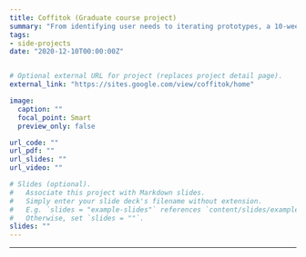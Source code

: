 ```yaml
---
title: Coffitok (Graduate course project)
summary: "From identifying user needs to iterating prototypes, a 10-week project in user centered design  <br> **(opens external project link)**"
tags:
- side-projects
date: "2020-12-10T00:00:00Z"


# Optional external URL for project (replaces project detail page).
external_link: "https://sites.google.com/view/coffitok/home"

image:
  caption: ""
  focal_point: Smart
  preview_only: false

url_code: ""
url_pdf: ""
url_slides: ""
url_video: ""

# Slides (optional).
#   Associate this project with Markdown slides.
#   Simply enter your slide deck's filename without extension.
#   E.g. `slides = "example-slides"` references `content/slides/example-slides.md`.
#   Otherwise, set `slides = ""`.
slides: ""
---
```





---
<br>
